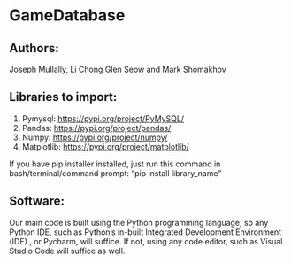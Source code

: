 # GameDatabase

## Authors:
Joseph Mullally, Li Chong Glen Seow and Mark Shomakhov

## Libraries to import:
1. Pymysql: https://pypi.org/project/PyMySQL/
2. Pandas: https://pypi.org/project/pandas/
3. Numpy: https://pypi.org/project/numpy/
4. Matplotlib: https://pypi.org/project/matplotlib/

If you have pip installer installed, just run this command in
bash/terminal/command prompt:
“pip install library_name”

## Software:
Our main code is built using the Python programming language, so
any Python IDE, such as Python’s in-built Integrated Development
Environment (IDE) , or Pycharm, will suffice. If not, using any code editor,
such as Visual Studio Code will suffice as well.
